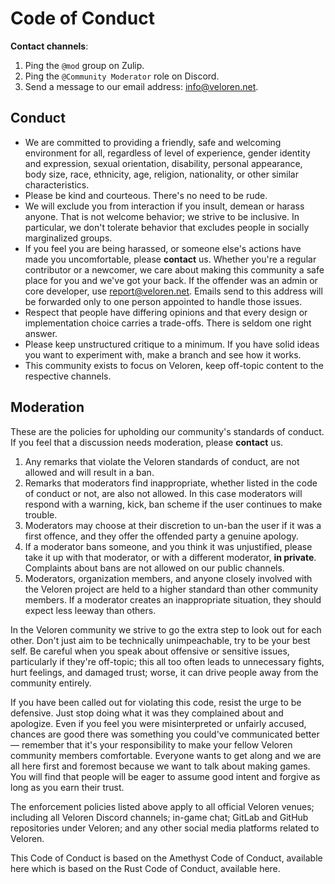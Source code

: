 # Code of Conduct

**Contact channels**:

1. Ping the `@mod` group on Zulip.
2. Ping the `@Community Moderator` role on Discord.
3. Send a message to our email address: info@veloren.net.

## Conduct

* We are committed to providing a friendly, safe and welcoming environment for all, regardless of level of experience, gender identity and expression, sexual orientation, disability, personal appearance, body size, race, ethnicity, age, religion, nationality, or other similar characteristics.
* Please be kind and courteous. There's no need to be rude.
* We will exclude you from interaction if you insult, demean or harass anyone. That is not welcome behavior; we strive to be inclusive. In particular, we don't tolerate behavior that excludes people in socially marginalized groups.
* If you feel you are being harassed, or someone else's actions have made you uncomfortable, please **contact** us. Whether you're a regular contributor or a newcomer, we care about making this community a safe place for you and we've got your back. If the offender was an admin or core developer, use report@veloren.net. Emails send to this address will be forwarded only to one person appointed to handle those issues.
* Respect that people have differing opinions and that every design or implementation choice carries a trade-offs. There is seldom one right answer.
* Please keep unstructured critique to a minimum. If you have solid ideas you want to experiment with, make a branch and see how it works.
* This community exists to focus on Veloren, keep off-topic content to the respective channels.

## Moderation

These are the policies for upholding our community's standards of conduct. If you feel that a discussion needs moderation, please **contact** us.

1. Any remarks that violate the Veloren standards of conduct, are not allowed and will result in a ban.
2. Remarks that moderators find inappropriate, whether listed in the code of conduct or not, are also not allowed. In this case moderators will respond with a warning, kick, ban scheme if the user continues to make trouble.
3. Moderators may choose at their discretion to un-ban the user if it was a first offence, and they offer the offended party a genuine apology.
4. If a moderator bans someone, and you think it was unjustified, please take it up with that moderator, or with a different moderator, **in private**. Complaints about bans are not allowed on our public channels.
5. Moderators, organization members, and anyone closely involved with the Veloren project are held to a higher standard than other community members. If a moderator creates an inappropriate situation, they should expect less leeway than others.

In the Veloren community we strive to go the extra step to look out for each other. Don't just aim to be technically unimpeachable, try to be your best self. Be careful when you speak about offensive or sensitive issues, particularly if they're off-topic; this all too often leads to unnecessary fights, hurt feelings, and damaged trust; worse, it can drive people away from the community entirely.

If you have been called out for violating this code, resist the urge to be defensive. Just stop doing what it was they complained about and apologize. Even if you feel you were misinterpreted or unfairly accused, chances are good there was something you could've communicated better — remember that it's your responsibility to make your fellow Veloren community members comfortable. Everyone wants to get along and we are all here first and foremost because we want to talk about making games. You will find that people will be eager to assume good intent and forgive as long as you earn their trust.

The enforcement policies listed above apply to all official Veloren venues; including all Veloren Discord channels; in-game chat; GitLab and GitHub repositories under Veloren; and any other social media platforms related to Veloren.

This Code of Conduct is based on the Amethyst Code of Conduct, available here which is based on the Rust Code of Conduct, available here. 